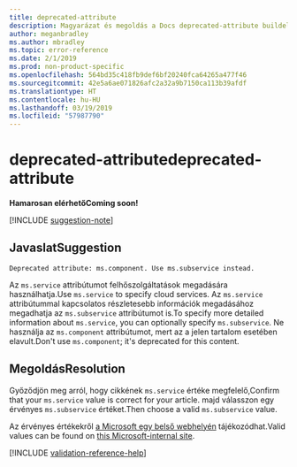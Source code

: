```yaml
---
title: deprecated-attribute
description: Magyarázat és megoldás a Docs deprecated-attribute buildelési problémájára
author: meganbradley
ms.author: mbradley
ms.topic: error-reference
ms.date: 2/1/2019
ms.prod: non-product-specific
ms.openlocfilehash: 564bd35c418fb9def6bf20240fca64265a477f46
ms.sourcegitcommit: 42e5a6ae071826afc2a32a9b7150ca113b39afdf
ms.translationtype: HT
ms.contentlocale: hu-HU
ms.lasthandoff: 03/19/2019
ms.locfileid: "57987790"
---
```

# <a name="deprecated-attribute"></a><span data-ttu-id="1d9da-103">deprecated-attribute</span><span class="sxs-lookup"><span data-stu-id="1d9da-103">deprecated-attribute</span></span>

<span data-ttu-id="1d9da-104">**Hamarosan elérhető**</span><span class="sxs-lookup"><span data-stu-id="1d9da-104">**Coming soon!**</span></span>

[!INCLUDE [suggestion-note](includes/suggestion-note.md)]

## <a name="suggestion"></a><span data-ttu-id="1d9da-105">Javaslat</span><span class="sxs-lookup"><span data-stu-id="1d9da-105">Suggestion</span></span>

`Deprecated attribute: ms.component. Use ms.subservice instead.`

<span data-ttu-id="1d9da-106">Az `ms.service` attribútumot felhőszolgáltatások megadására használhatja.</span><span class="sxs-lookup"><span data-stu-id="1d9da-106">Use `ms.service` to specify cloud services.</span></span> <span data-ttu-id="1d9da-107">Az `ms.service` attribútummal kapcsolatos részletesebb információk megadásához megadhatja az `ms.subservice` attribútumot is.</span><span class="sxs-lookup"><span data-stu-id="1d9da-107">To specify more detailed information about `ms.service`, you can optionally specify `ms.subservice`.</span></span> <span data-ttu-id="1d9da-108">Ne használja az `ms.component` attribútumot, mert az a jelen tartalom esetében elavult.</span><span class="sxs-lookup"><span data-stu-id="1d9da-108">Don't use `ms.component`; it's deprecated for this content.</span></span>

## <a name="resolution"></a><span data-ttu-id="1d9da-109">Megoldás</span><span class="sxs-lookup"><span data-stu-id="1d9da-109">Resolution</span></span>

<span data-ttu-id="1d9da-110">Győződjön meg arról, hogy cikkének `ms.service` értéke megfelelő,</span><span class="sxs-lookup"><span data-stu-id="1d9da-110">Confirm that your `ms.service` value is correct for your article.</span></span> <span data-ttu-id="1d9da-111">majd válasszon egy érvényes `ms.subservice` értéket.</span><span class="sxs-lookup"><span data-stu-id="1d9da-111">Then choose a valid `ms.subservice` value.</span></span>

<span data-ttu-id="1d9da-112">Az érvényes értékekről [a Microsoft egy belső webhelyén](https://docsmetadatatool.azurewebsites.net/allowlists) tájékozódhat.</span><span class="sxs-lookup"><span data-stu-id="1d9da-112">Valid values can be found on [this Microsoft-internal site](https://docsmetadatatool.azurewebsites.net/allowlists).</span></span>

<!--make sure to add this file to your includes folder and verify the path-->
[!INCLUDE [validation-reference-help](includes/validation-reference-help.md)]

